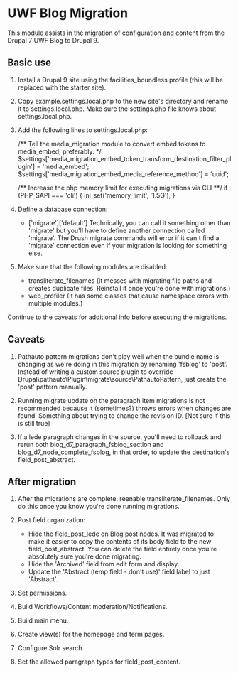UWF Blog Migration
==================

This module assists in the migration of configuration and content from the
Drupal 7 UWF Blog to Drupal 9.

Basic use
---------

1) Install a Drupal 9 site using the facilities_boundless profile (this will be replaced with the starter site).

2) Copy example.settings.local.php to the new site's directory and rename it to
   settings.local.php. Make sure the settings.php file knows about
   settings.local.php.

3) Add the following lines to settings.local.php:

    /** Tell the media_migration module to convert embed tokens to media_embed, preferably. */
    $settings['media_migration_embed_token_transform_destination_filter_plugin'] =
    'media_embed';
    $settings['media_migration_embed_media_reference_method'] = 'uuid';

    /** Increase the php memory limit for executing migrations via CLI **/
    if (PHP_SAPI === 'cli') {
      ini_set('memory_limit', '1.5G');
    }

4) Define a database connection:
   - ['migrate']['default']
  Technically, you can call it something other than 'migrate' but you'll have to define another connection called 'migrate'. The Drush migrate commands will error if it can't find a 'migrate' connection even if your migration is looking for something else.

5) Make sure that the following modules are disabled:
   - transliterate_filenames (It messes with migrating file paths and creates duplicate files. Reinstall it once you're done with migrations.)
   - web_profiler (It has some classes that cause namespace errors with multiple modules.)

Continue to the caveats for additional info before executing the migrations.


Caveats
-------

1) Pathauto pattern migrations don't play well when the bundle name is changing
   as we're doing in this migration by renaming 'fsblog' to 'post'. Instead of
   writing a custom source plugin to override
   Drupal\pathauto\Plugin\migrate\source\PathautoPattern, just create the 'post'
   pattern manually.

3) Running migrate update on the paragraph item migrations is not recommended
   because it (sometimes?) throws errors when changes are found. Something
   about trying to change the revision ID. [Not sure if this is still true]

4) If a lede paragraph changes in the source, you'll need to rollback and rerun
   both blog_d7_paragraph_fsblog_section and blog_d7_node_complete_fsblog, in
   that order, to update the destination's field_post_abstract.


After migration
---------------

1) After the migrations are complete, reenable transliterate_filenames. Only do this once you know you're done running migrations.

2) Post field organization:
   - Hide the field_post_lede on Blog post nodes. It was migrated to make it
     easier to copy the contents of its body field to the new field_post_abstract.
     You can delete the field entirely once you're absolutely sure you're done
     migrating.
   - Hide the 'Archived' field from edit form and display.
   - Update the 'Abstract (temp field - don't use)' field label to just
     'Abstract'.

3) Set permissions.

4) Build Workflows/Content moderation/Notifications.

5) Build main menu.

6) Create view(s) for the homepage and term pages.

7) Configure Solr search.

8) Set the allowed paragraph types for field_post_content.
